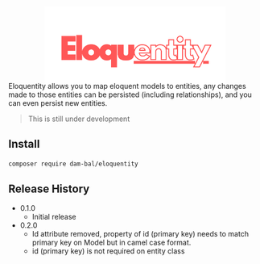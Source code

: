 <!-- # Eloquentity -->
<p align="center" style="margin-bottom: -48px;">
    <img width="360px" src="images/logo.png">
</p>

Eloquentity allows you to map eloquent models to entities, any changes made to those entities can be persisted (including relationships), and you can even persist new entities.

> This is still under development

## Install

```sh
composer require dam-bal/eloquentity
```

## Release History

* 0.1.0
    * Initial release
* 0.2.0
    * Id attribute removed, property of id (primary key) needs to match primary key on Model but in camel case format.
    * id (primary key) is not required on entity class
